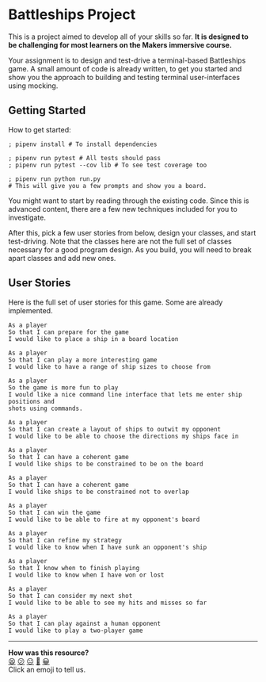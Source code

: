 # Battleships Project

This is a project aimed to develop all of your skills so far. **It is designed
to be challenging for most learners on the Makers immersive course.**

Your assignment is to design and test-drive a terminal-based Battleships game. A
small amount of code is already written, to get you started and show you the
approach to building and testing terminal user-interfaces using mocking.

## Getting Started

How to get started:

```shell
; pipenv install # To install dependencies

; pipenv run pytest # All tests should pass
; pipenv run pytest --cov lib # To see test coverage too

; pipenv run python run.py
# This will give you a few prompts and show you a board.
```

You might want to start by reading through the existing code. Since this is
advanced content, there are a few new techniques included for you to
investigate.

After this, pick a few user stories from below, design your classes, and start
test-driving. Note that the classes here are not the full set of classes
necessary for a good program design. As you build, you will need to break apart
classes and add new ones.

## User Stories

Here is the full set of user stories for this game. Some are already
implemented.

```
As a player
So that I can prepare for the game
I would like to place a ship in a board location

As a player
So that I can play a more interesting game
I would like to have a range of ship sizes to choose from

As a player
So the game is more fun to play
I would like a nice command line interface that lets me enter ship positions and
shots using commands.

As a player
So that I can create a layout of ships to outwit my opponent
I would like to be able to choose the directions my ships face in

As a player
So that I can have a coherent game
I would like ships to be constrained to be on the board

As a player
So that I can have a coherent game
I would like ships to be constrained not to overlap

As a player
So that I can win the game
I would like to be able to fire at my opponent's board

As a player
So that I can refine my strategy
I would like to know when I have sunk an opponent's ship

As a player
So that I know when to finish playing
I would like to know when I have won or lost

As a player
So that I can consider my next shot
I would like to be able to see my hits and misses so far

As a player
So that I can play against a human opponent
I would like to play a two-player game
```


<!-- BEGIN GENERATED SECTION DO NOT EDIT -->

---

**How was this resource?**  
[😫](https://airtable.com/shrUJ3t7KLMqVRFKR?prefill_Repository=makersacademy%2Fgolden-square-in-python&prefill_File=codebases%2Fbattleships%2FREADME.md&prefill_Sentiment=😫) [😕](https://airtable.com/shrUJ3t7KLMqVRFKR?prefill_Repository=makersacademy%2Fgolden-square-in-python&prefill_File=codebases%2Fbattleships%2FREADME.md&prefill_Sentiment=😕) [😐](https://airtable.com/shrUJ3t7KLMqVRFKR?prefill_Repository=makersacademy%2Fgolden-square-in-python&prefill_File=codebases%2Fbattleships%2FREADME.md&prefill_Sentiment=😐) [🙂](https://airtable.com/shrUJ3t7KLMqVRFKR?prefill_Repository=makersacademy%2Fgolden-square-in-python&prefill_File=codebases%2Fbattleships%2FREADME.md&prefill_Sentiment=🙂) [😀](https://airtable.com/shrUJ3t7KLMqVRFKR?prefill_Repository=makersacademy%2Fgolden-square-in-python&prefill_File=codebases%2Fbattleships%2FREADME.md&prefill_Sentiment=😀)  
Click an emoji to tell us.

<!-- END GENERATED SECTION DO NOT EDIT -->